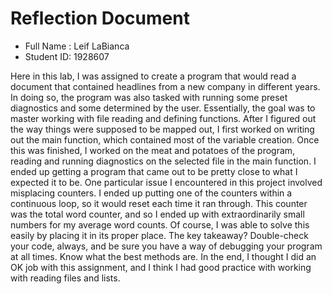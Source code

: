# Reflection Document

* Full Name :  Leif LaBianca
* Student ID:  1928607

Here in this lab, I was assigned to create a program that would read a document that contained headlines from a new company in different years.
In doing so, the program was also tasked with running some preset diagnostics and some determined by the user.
Essentially, the goal was to master working with file reading and defining functions.
After I figured out the way things were supposed to be mapped out, I first worked on writing out the main function, which contained most of the variable creation.
Once this was finished, I worked on the meat and potatoes of the program, reading and running diagnostics on the selected file in the main function.
I ended up getting a program that came out to be pretty close to what I expected it to be.
One particular issue I encountered in this project involved misplacing counters. I ended up putting one of the counters within a continuous loop, so it would reset each time it ran through.
This counter was the total word counter, and so I ended up with extraordinarily small numbers for my average word counts. Of course, I was able to solve this easily by placing it in its proper place.
The key takeaway? Double-check your code, always, and be sure you have a way of debugging your program at all times. Know what the best methods are.
In the end, I thought I did an OK job with this assignment, and I think I had good practice with working with reading files and lists.





